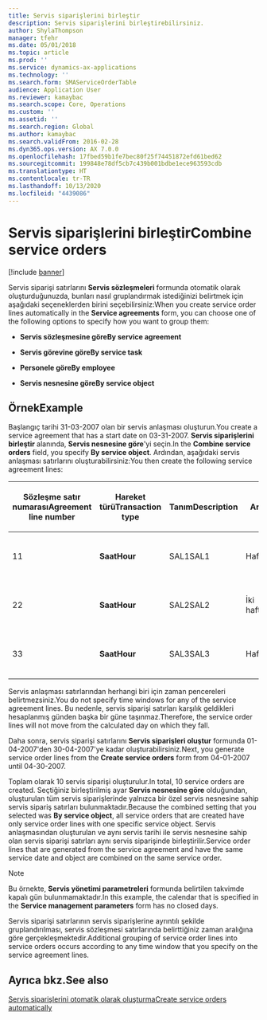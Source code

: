 ```yaml
---
title: Servis siparişlerini birleştir
description: Servis siparişlerini birleştirebilirsiniz.
author: ShylaThompson
manager: tfehr
ms.date: 05/01/2018
ms.topic: article
ms.prod: ''
ms.service: dynamics-ax-applications
ms.technology: ''
ms.search.form: SMAServiceOrderTable
audience: Application User
ms.reviewer: kamaybac
ms.search.scope: Core, Operations
ms.custom: ''
ms.assetid: ''
ms.search.region: Global
ms.author: kamaybac
ms.search.validFrom: 2016-02-28
ms.dyn365.ops.version: AX 7.0.0
ms.openlocfilehash: 17fbed59b1fe7bec80f25f74451872efd61bed62
ms.sourcegitcommit: 199848e78df5cb7c439b001bdbe1ece963593cdb
ms.translationtype: HT
ms.contentlocale: tr-TR
ms.lasthandoff: 10/13/2020
ms.locfileid: "4439086"
---
```

# <a name="combine-service-orders"></a><span data-ttu-id="f9a4a-103">Servis siparişlerini birleştir</span><span class="sxs-lookup"><span data-stu-id="f9a4a-103">Combine service orders</span></span>   

[!include [banner](../includes/banner.md)]


<span data-ttu-id="f9a4a-104">Servis siparişi satırlarını **Servis sözleşmeleri** formunda otomatik olarak oluşturduğunuzda, bunları nasıl gruplandırmak istediğinizi belirtmek için aşağıdaki seçeneklerden birini seçebilirsiniz:</span><span class="sxs-lookup"><span data-stu-id="f9a4a-104">When you create service order lines automatically in the **Service agreements** form, you can choose one of the following options to specify how you want to group them:</span></span>

  - <span data-ttu-id="f9a4a-105">**Servis sözleşmesine göre**</span><span class="sxs-lookup"><span data-stu-id="f9a4a-105">**By service agreement**</span></span>

  - <span data-ttu-id="f9a4a-106">**Servis görevine göre**</span><span class="sxs-lookup"><span data-stu-id="f9a4a-106">**By service task**</span></span>

  - <span data-ttu-id="f9a4a-107">**Personele göre**</span><span class="sxs-lookup"><span data-stu-id="f9a4a-107">**By employee**</span></span>

  - <span data-ttu-id="f9a4a-108">**Servis nesnesine göre**</span><span class="sxs-lookup"><span data-stu-id="f9a4a-108">**By service object**</span></span>

## <a name="example"></a><span data-ttu-id="f9a4a-109">Örnek</span><span class="sxs-lookup"><span data-stu-id="f9a4a-109">Example</span></span>

<span data-ttu-id="f9a4a-110">Başlangıç tarihi 31-03-2007 olan bir servis anlaşması oluşturun.</span><span class="sxs-lookup"><span data-stu-id="f9a4a-110">You create a service agreement that has a start date on 03-31-2007.</span></span> <span data-ttu-id="f9a4a-111">**Servis siparişlerini birleştir** alanında, **Servis nesnesine göre**'yi seçin.</span><span class="sxs-lookup"><span data-stu-id="f9a4a-111">In the **Combine service orders** field, you specify **By service object**.</span></span> <span data-ttu-id="f9a4a-112">Ardından, aşağıdaki servis anlaşması satırlarını oluşturabilirsiniz:</span><span class="sxs-lookup"><span data-stu-id="f9a4a-112">You then create the following service agreement lines:</span></span>

<table style="width:100%;">
<colgroup>
<col style="width: 16%" />
<col style="width: 16%" />
<col style="width: 16%" />
<col style="width: 16%" />
<col style="width: 16%" />
<col style="width: 16%" />
</colgroup>
<thead>
<tr class="header">
<th><p><span data-ttu-id="f9a4a-113">Sözleşme satır numarası</span><span class="sxs-lookup"><span data-stu-id="f9a4a-113">Agreement line number</span></span></p></th>
<th><p><span data-ttu-id="f9a4a-114">Hareket türü</span><span class="sxs-lookup"><span data-stu-id="f9a4a-114">Transaction type</span></span></p></th>
<th><p><span data-ttu-id="f9a4a-115">Tanım</span><span class="sxs-lookup"><span data-stu-id="f9a4a-115">Description</span></span></p></th>
<th><p><span data-ttu-id="f9a4a-116">Aralık</span><span class="sxs-lookup"><span data-stu-id="f9a4a-116">Interval</span></span></p></th>
<th><p><span data-ttu-id="f9a4a-117">Servis nesnesi</span><span class="sxs-lookup"><span data-stu-id="f9a4a-117">Service object</span></span></p></th>
<th><p><span data-ttu-id="f9a4a-118">Başlangıç tarihi</span><span class="sxs-lookup"><span data-stu-id="f9a4a-118">Start date</span></span></p></th>
</tr>
</thead>
<tbody>
<tr class="odd">
<td><p><span data-ttu-id="f9a4a-119">1</span><span class="sxs-lookup"><span data-stu-id="f9a4a-119">1</span></span></p></td>
<td><p><span data-ttu-id="f9a4a-120"><strong>Saat</strong></span><span class="sxs-lookup"><span data-stu-id="f9a4a-120"><strong>Hour</strong></span></span></p></td>
<td><p><span data-ttu-id="f9a4a-121">SAL1</span><span class="sxs-lookup"><span data-stu-id="f9a4a-121">SAL1</span></span></p></td>
<td><p><span data-ttu-id="f9a4a-122">Haftalık</span><span class="sxs-lookup"><span data-stu-id="f9a4a-122">Weekly</span></span></p></td>
<td><p><span data-ttu-id="f9a4a-123">X-1</span><span class="sxs-lookup"><span data-stu-id="f9a4a-123">X-1</span></span></p></td>
<td><p><span data-ttu-id="f9a4a-124">01-04-2007</span><span class="sxs-lookup"><span data-stu-id="f9a4a-124">04-01-2007</span></span></p></td>
</tr>
<tr class="even">
<td><p><span data-ttu-id="f9a4a-125">2</span><span class="sxs-lookup"><span data-stu-id="f9a4a-125">2</span></span></p></td>
<td><p><span data-ttu-id="f9a4a-126"><strong>Saat</strong></span><span class="sxs-lookup"><span data-stu-id="f9a4a-126"><strong>Hour</strong></span></span></p></td>
<td><p><span data-ttu-id="f9a4a-127">SAL2</span><span class="sxs-lookup"><span data-stu-id="f9a4a-127">SAL2</span></span></p></td>
<td><p><span data-ttu-id="f9a4a-128">İki haftalık</span><span class="sxs-lookup"><span data-stu-id="f9a4a-128">Biweekly</span></span></p></td>
<td><p><span data-ttu-id="f9a4a-129">X-2</span><span class="sxs-lookup"><span data-stu-id="f9a4a-129">X-2</span></span></p></td>
<td><p><span data-ttu-id="f9a4a-130">01-04-2007</span><span class="sxs-lookup"><span data-stu-id="f9a4a-130">04-01-2007</span></span></p></td>
</tr>
<tr class="odd">
<td><p><span data-ttu-id="f9a4a-131">3</span><span class="sxs-lookup"><span data-stu-id="f9a4a-131">3</span></span></p></td>
<td><p><span data-ttu-id="f9a4a-132"><strong>Saat</strong></span><span class="sxs-lookup"><span data-stu-id="f9a4a-132"><strong>Hour</strong></span></span></p></td>
<td><p><span data-ttu-id="f9a4a-133">SAL3</span><span class="sxs-lookup"><span data-stu-id="f9a4a-133">SAL3</span></span></p></td>
<td><p><span data-ttu-id="f9a4a-134">Haftalık</span><span class="sxs-lookup"><span data-stu-id="f9a4a-134">Weekly</span></span></p></td>
<td><p><span data-ttu-id="f9a4a-135">X-2</span><span class="sxs-lookup"><span data-stu-id="f9a4a-135">X-2</span></span></p></td>
<td><p><span data-ttu-id="f9a4a-136">01-04-2007</span><span class="sxs-lookup"><span data-stu-id="f9a4a-136">04-01-2007</span></span></p></td>
</tr>
</tbody>
</table>


<span data-ttu-id="f9a4a-137">Servis anlaşması satırlarından herhangi biri için zaman pencereleri belirtmezsiniz.</span><span class="sxs-lookup"><span data-stu-id="f9a4a-137">You do not specify time windows for any of the service agreement lines.</span></span> <span data-ttu-id="f9a4a-138">Bu nedenle, servis siparişi satırları karşılık geldikleri hesaplanmış günden başka bir güne taşınmaz.</span><span class="sxs-lookup"><span data-stu-id="f9a4a-138">Therefore, the service order lines will not move from the calculated day on which they fall.</span></span>

<span data-ttu-id="f9a4a-139">Daha sonra, servis siparişi satırlarını **Servis siparişleri oluştur** formunda 01-04-2007'den 30-04-2007'ye kadar oluşturabilirsiniz.</span><span class="sxs-lookup"><span data-stu-id="f9a4a-139">Next, you generate service order lines from the **Create service orders** form from 04-01-2007 until 04-30-2007.</span></span>

<span data-ttu-id="f9a4a-140">Toplam olarak 10 servis siparişi oluşturulur.</span><span class="sxs-lookup"><span data-stu-id="f9a4a-140">In total, 10 service orders are created.</span></span> <span data-ttu-id="f9a4a-141">Seçtiğiniz birleştirilmiş ayar **Servis nesnesine göre** olduğundan, oluşturulan tüm servis siparişlerinde yalnızca bir özel servis nesnesine sahip servis sipariş satırları bulunmaktadır.</span><span class="sxs-lookup"><span data-stu-id="f9a4a-141">Because the combined setting that you selected was **By service object**, all service orders that are created have only service order lines with one specific service object.</span></span> <span data-ttu-id="f9a4a-142">Servis anlaşmasından oluşturulan ve aynı servis tarihi ile servis nesnesine sahip olan servis siparişi satırları aynı servis siparişinde birleştirilir.</span><span class="sxs-lookup"><span data-stu-id="f9a4a-142">Service order lines that are generated from the service agreement and have the same service date and object are combined on the same service order.</span></span>


> [!NOTE]
> <P><span data-ttu-id="f9a4a-143">Bu örnekte, <STRONG>Servis yönetimi parametreleri</STRONG> formunda belirtilen takvimde kapalı gün bulunmamaktadır.</span><span class="sxs-lookup"><span data-stu-id="f9a4a-143">In this example, the calendar that is specified in the <STRONG>Service management parameters</STRONG> form has no closed days.</span></span></P>



<span data-ttu-id="f9a4a-144">Servis siparişi satırlarının servis siparişlerine ayrıntılı şekilde gruplandırılması, servis sözleşmesi satırlarında belirttiğiniz zaman aralığına göre gerçekleşmektedir.</span><span class="sxs-lookup"><span data-stu-id="f9a4a-144">Additional grouping of service order lines into service orders occurs according to any time window that you specify on the service agreement lines.</span></span>

## <a name="see-also"></a><span data-ttu-id="f9a4a-145">Ayrıca bkz.</span><span class="sxs-lookup"><span data-stu-id="f9a4a-145">See also</span></span>

[<span data-ttu-id="f9a4a-146">Servis siparişlerini otomatik olarak oluşturma</span><span class="sxs-lookup"><span data-stu-id="f9a4a-146">Create service orders automatically</span></span>](create-service-orders-automatically.md)

  


